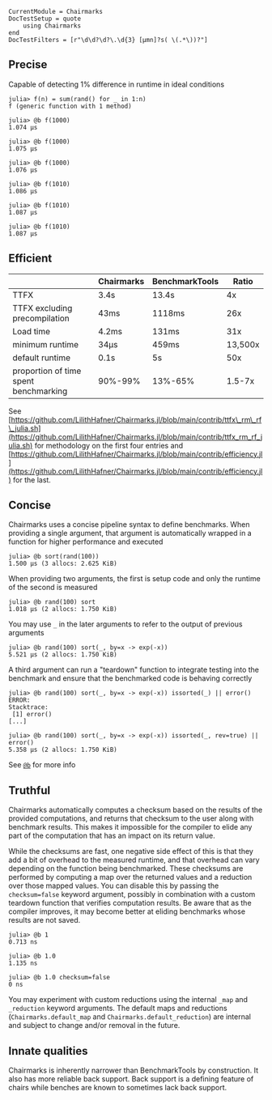 ```@meta
CurrentModule = Chairmarks
DocTestSetup = quote
    using Chairmarks
end
DocTestFilters = [r"\d\d?\d?\.\d{3} [μmn]?s( \(.*\))?"]
```

## Precise

Capable of detecting 1% difference in runtime in ideal conditions

```jldoctest
julia> f(n) = sum(rand() for _ in 1:n)
f (generic function with 1 method)

julia> @b f(1000)
1.074 μs

julia> @b f(1000)
1.075 μs

julia> @b f(1000)
1.076 μs

julia> @b f(1010)
1.086 μs

julia> @b f(1010)
1.087 μs

julia> @b f(1010)
1.087 μs
```

## Efficient

|               | Chairmarks     | BenchmarkTools    | Ratio
|---------------|----------------|-------------------|-------|
| TTFX          | 3.4s           | 13.4s             | 4x
| TTFX excluding precompilation | 43ms | 1118ms      | 26x
| Load time     | 4.2ms          | 131ms             | 31x
| minimum runtime | 34μs         | 459ms             | 13,500x
| default runtime | 0.1s         | 5s                | 50x
| proportion of time spent benchmarking | 90%-99% | 13%-65% | 1.5-7x

See [https://github.com/LilithHafner/Chairmarks.jl/blob/main/contrib/ttfx\_rm\_rf\_julia.sh](https://github.com/LilithHafner/Chairmarks.jl/blob/main/contrib/ttfx_rm_rf_julia.sh)
for methodology on the first four entries and
[https://github.com/LilithHafner/Chairmarks.jl/blob/main/contrib/efficiency.jl](https://github.com/LilithHafner/Chairmarks.jl/blob/main/contrib/efficiency.jl)
for the last.

## Concise

Chairmarks uses a concise pipeline syntax to define benchmarks. When providing a single
argument, that argument is automatically wrapped in a function for higher performance and
executed

```jldoctest
julia> @b sort(rand(100))
1.500 μs (3 allocs: 2.625 KiB)
```

When providing two arguments, the first is setup code and only the runtime of the second is
measured

```jldoctest
julia> @b rand(100) sort
1.018 μs (2 allocs: 1.750 KiB)
```

You may use `_` in the later arguments to refer to the output of previous arguments

```jldoctest
julia> @b rand(100) sort(_, by=x -> exp(-x))
5.521 μs (2 allocs: 1.750 KiB)
```

A third argument can run a "teardown" function to integrate testing into the benchmark and
ensure that the benchmarked code is behaving correctly

```jldoctest
julia> @b rand(100) sort(_, by=x -> exp(-x)) issorted(_) || error()
ERROR:
Stacktrace:
 [1] error()
[...]

julia> @b rand(100) sort(_, by=x -> exp(-x)) issorted(_, rev=true) || error()
5.358 μs (2 allocs: 1.750 KiB)
```

See [`@b`](@ref) for more info

## Truthful

Chairmarks automatically computes a checksum based on the results of the provided
computations, and returns that checksum to the user along with benchmark results. This makes
it impossible for the compiler to elide any part of the computation that has an impact on
its return value.

While the checksums are fast, one negative side effect of this is that they add a bit of
overhead to the measured runtime, and that overhead can vary depending on the function being
benchmarked. These checksums are performed by computing a map over the returned values and a
reduction over those mapped values. You can disable this by passing the `checksum=false`
keyword argument, possibly in combination with a custom teardown function that verifies
computation results. Be aware that as the compiler improves, it may become better at eliding
benchmarks whose results are not saved.

```jldoctest; filter=r"\d\d?\d?\.\d{3} [μmn]?s( \(.*\))?|0 ns|<0.001 ns"
julia> @b 1
0.713 ns

julia> @b 1.0
1.135 ns

julia> @b 1.0 checksum=false
0 ns
```

You may experiment with custom reductions using the internal `_map` and `_reduction` keyword
arguments. The default maps and reductions (`Chairmarks.default_map` and
`Chairmarks.default_reduction`) are internal and subject to change and/or removal in
the future.

## Innate qualities

Chairmarks is inherently narrower than BenchmarkTools by construction. It also has more
reliable back support. Back support is a defining feature of chairs while benches are known
to sometimes lack back support.
